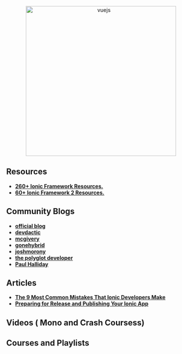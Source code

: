 <link href="https://maxcdn.bootstrapcdn.com/font-awesome/4.7.0/css/font-awesome.min.css" rel="stylesheet" integrity="sha384-wvfXpqpZZVQGK6TAh5PVlGOfQNHSoD2xbE+QkPxCAFlNEevoEH3Sl0sibVcOQVnN" crossorigin="anonymous">

<p align="center">
  <img width="400" src="http://ecodile.com/wp-content/uploads/2015/10/ionic.png"  alt="vuejs">
</p>

## Resources
+ **[260+ Ionic Framework Resources.](http://mcgivery.com/100-ionic-framework-resources/)**
+ **[60+ Ionic Framework 2 Resources.](http://mcgivery.com/15-ionic-framework-2-resources/)**


## Community Blogs
+ **[official blog](http://blog.ionic.io/)**
+ **[devdactic](https://devdactic.com/devblog/)**
+ **[mcgivery](http://mcgivery.com/)**
+ **[gonehybrid](https://www.gonehybrid.com/)**
+ **[joshmorony](https://www.joshmorony.com/)**
+ **[the polyglot developer](https://www.thepolyglotdeveloper.com/)**
+ **[Paul Halliday <i class="fa fa-youtube-play" aria-hidden="true"></i>](https://www.youtube.com/channel/UCYJ9O6X1oFt7YGXpfRwrcWg)**


## Articles
+ **[The 9 Most Common Mistakes That Ionic Developers Make](https://www.toptal.com/ionic/most-common-ionic-development-mistakes)**
+ **[Preparing for Release and Publishing Your Ionic App](https://github.com/hughred22/YouTube-Video-Listing-Ionic-Mobile-App/wiki/Preparing-for-Release-and-Publishing-Your-Ionic-App)**



## Videos ( Mono and Crash Coursess)


## Courses and Playlists
